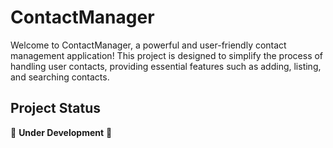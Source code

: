 # ContactManager
Welcome to ContactManager, a powerful and user-friendly contact management application! This project is designed to simplify the process of handling user contacts, providing essential features such as adding, listing, and searching contacts.

## Project Status
🚧 **Under Development** 🚧
